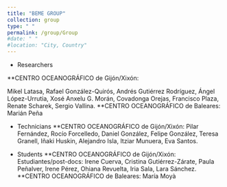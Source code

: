 ```yaml
---
title: "BEME GROUP"
collection: group
type: " "
permalink: /group/Group
#date: " "
#location: "City, Country"
---
```


* Researchers
  
**CENTRO OCEANOGRÁFICO de Gijón/Xixón: 

Mikel Latasa, Rafael González-Quirós, Andrés Gutiérrez Rodríguez, Ángel López-Urrutia, Xosé Anxelu G. Morán, Covadonga Orejas, Francisco Plaza, Renate Scharek, Sergio Vallina. 
**CENTRO OCEANOGRÁFICO de Baleares: 
Marián Peña

* Technicians 
**CENTRO OCEANOGRÁFICO de Gijón/Xixón: 
Pilar Fernández, Rocío Forcelledo, Daniel González, Felipe González, Teresa Granell, Iñaki Huskin, Alejandro Isla, Itziar Munuera, Eva Santos.

* Students 
**CENTRO OCEANOGRÁFICO de Gijón/Xixón: 
Estudiantes/post-docs: Irene Cuerva, Cristina Gutiérrez-Zárate, Paula Peñalver, Irene Pérez, Ohiana Revuelta, Iria Sala, Lara Sánchez.
**CENTRO OCEANOGRÁFICO de Baleares: 
María Moyà







    

